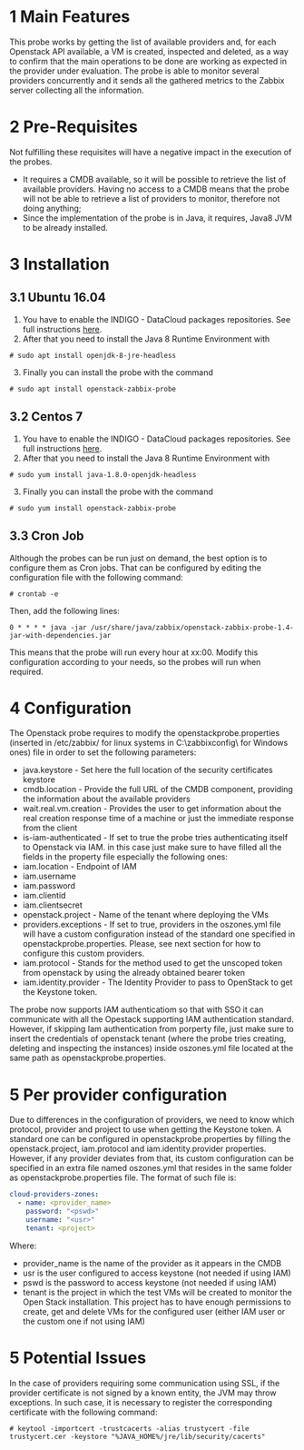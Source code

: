 # 1 Main Features

This probe works by getting the list of available providers and, for each Openstack API available, a VM is created, inspected and deleted, as a way to confirm that the main operations to be done are working as expected in the provider under evaluation. The probe is able to monitor several providers concurrently and it sends all the gathered metrics to the Zabbix server collecting all the information.

# 2 Pre-Requisites

Not fulfilling these requisites will have a negative impact in the execution of the probes.

 * It requires a CMDB available, so it will be possible to retrieve the list of available providers. Having no access to a CMDB means that the probe will not be able to retrieve a list of providers to monitor, therefore not doing anything;
 * Since the implementation of the probe is in Java, it requires, Java8 JVM to be already installed.

# 3 Installation

## 3.1 Ubuntu 16.04
  1. You have to enable the INDIGO - DataCloud packages repositories. See full instructions
  [here](https://indigo-dc.gitbooks.io/indigo-datacloud-releases/content/generic_installation_and_configuration_guide_2.html#id4).
  2. After that you need to install the Java 8 Runtime Environment with
  ```
  # sudo apt install openjdk-8-jre-headless
  ```
  3. Finally you can install the probe with the command
  ```
  # sudo apt install openstack-zabbix-probe
  ```

## 3.2 Centos 7
  1. You have to enable the INDIGO - DataCloud packages repositories. See full instructions
  [here](https://indigo-dc.gitbooks.io/indigo-datacloud-releases/content/generic_installation_and_configuration_guide_2.html#id4).
  2. After that you need to install the Java 8 Runtime Environment with
  ```
  # sudo yum install java-1.8.0-openjdk-headless
  ```
  3. Finally you can install the probe with the command
  ```
  # sudo yum install openstack-zabbix-probe
  ```

## 3.3 Cron Job
Although the probes can be run just on demand, the best option is to configure them as Cron jobs. That can be configured by editing the configuration file with the following command:
```
# crontab -e
```

Then, add the following lines:
```
0 * * * * java -jar /usr/share/java/zabbix/openstack-zabbix-probe-1.4-jar-with-dependencies.jar
```

This means that the probe will run every hour at xx:00. Modify this configuration according to your needs, so the probes will run when required.

# 4 Configuration

The Openstack probe requires to modify the openstackprobe.properties (inserted in /etc/zabbix/ for linux systems in C:\zabbixconfig\ for Windows ones) file in order to set the following parameters:
* java.keystore - Set here the full location of the security certificates keystore
* cmdb.location - Provide the full URL of the CMDB component, providing the information about the available providers
* wait.real.vm.creation - Provides the user to get information about the real creation response time of a machine or just the immediate response from the client
* is-iam-authenticated - If set to true the probe tries authenticating itself to Openstack via IAM. in this case just make sure to have filled all the fields in the property file especially the following ones:
* iam.location - Endpoint of IAM
* iam.username
* iam.password
* iam.clientid
* iam.clientsecret
* openstack.project - Name of the tenant where deploying the VMs
* providers.exceptions - If set to true, providers in the oszones.yml file will have a custom configuration instead of the standard one specified in openstackprobe.properties. Please, see next section for how to configure this custom providers.
* iam.protocol - Stands for the method used to get the unscoped token from openstack by using the already obtained bearer token
* iam.identity.provider - The Identity Provider to pass to OpenStack to get the Keystone token.

The probe now supports IAM authenticatiom so that with SSO it can communicate with all the Opestack supporting IAM authentication standard.
However, if skipping Iam authentication from porperty file, just make sure to insert the credentials of openstack tenant (where the probe tries creating, deleting and inspecting the instances) inside oszones.yml file located at the same path as openstackprobe.properties.

# 5 Per provider configuration
Due to differences in the configuration of providers, we need to know which protocol, provider and project to use when getting the Keystone token. A standard one can be configured in openstackprobe.properties by filling the openstack.project, iam.protocol and iam.identity.provider properties. However, if any provider deviates from that, its custom configuration can be specified in an extra file named oszones.yml that resides in the same folder as openstackprobe.properties file. The format of such file is:
```yaml
cloud-providers-zones:
  - name: <provider_name>
    password: "<pswd>"
    username: "<usr>"
    tenant: <project>
```

Where:
* provider_name is the name of the provider as it appears in the CMDB
* usr is the user configured to access keystone (not needed if using IAM)
* pswd is the password to access keystone (not needed if using IAM)
* tenant is the project in which the test VMs will be created to monitor the Open Stack installation. This project has to have enough permissions to create, get and delete VMs for the configured user (either IAM user or the custom one if not using IAM)

# 5 Potential Issues

In the case of providers requiring some communication using SSL, if the provider certificate is not signed by a known entity, the JVM may throw exceptions. In such case, it is necessary to register the corresponding certificate with the following command:
```
# keytool -importcert -trustcacerts -alias trustycert -file trustycert.cer -keystore "%JAVA_HOME%/jre/lib/security/cacerts"
```
